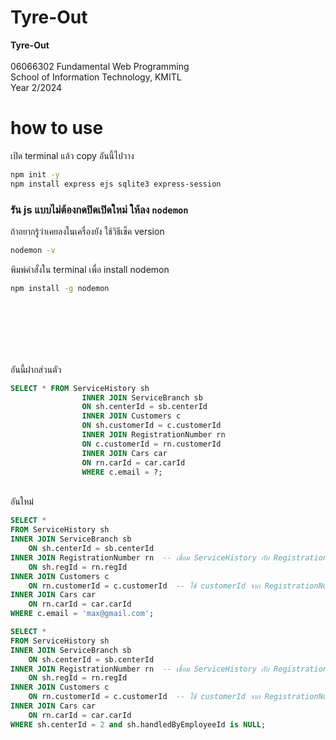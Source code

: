 # Tyre-Out
**Tyre-Out**  
<br>
06066302 Fundamental Web Programming  
School of Information Technology, KMITL  
Year 2/2024

# how to use
เปิด terminal แล้ว copy อันนี้ไปวาง
```bash
npm init -y
npm install express ejs sqlite3 express-session
```
### รัน js แบบไม่ต้องกดปิดเปิดใหม่ ให้ลง `nodemon`

ถ้าอยากรู้ว่าเคยลงในเครื่องยัง ใช้วิธีเช็ค version

```bash
nodemon -v
```

พิมพ์คำสั่งใน terminal เพื่อ install nodemon

```bash
npm install -g nodemon
```
<br>
<br>
<br>
<br>
<br>

อันนี้ฝากส่วนตัว
```sql
SELECT * FROM ServiceHistory sh
                INNER JOIN ServiceBranch sb
                ON sh.centerId = sb.centerId
                INNER JOIN Customers c
                ON sh.customerId = c.customerId
                INNER JOIN RegistrationNumber rn
                ON c.customerId = rn.customerId
                INNER JOIN Cars car
                ON rn.carId = car.carId
                WHERE c.email = ?;
```
<br>
อันใหม่

```sql
SELECT * 
FROM ServiceHistory sh
INNER JOIN ServiceBranch sb 
    ON sh.centerId = sb.centerId
INNER JOIN RegistrationNumber rn  -- เชื่อม ServiceHistory กับ RegistrationNumber ผ่าน regId
    ON sh.regId = rn.regId        
INNER JOIN Customers c            
    ON rn.customerId = c.customerId  -- ใช้ customerId จาก RegistrationNumber เชื่อมต่อ
INNER JOIN Cars car 
    ON rn.carId = car.carId
WHERE c.email = 'max@gmail.com';
```


```sql
SELECT * 
FROM ServiceHistory sh
INNER JOIN ServiceBranch sb 
    ON sh.centerId = sb.centerId
INNER JOIN RegistrationNumber rn  -- เชื่อม ServiceHistory กับ RegistrationNumber ผ่าน regId
    ON sh.regId = rn.regId        
INNER JOIN Customers c            
    ON rn.customerId = c.customerId  -- ใช้ customerId จาก RegistrationNumber เชื่อมต่อ
INNER JOIN Cars car 
    ON rn.carId = car.carId
WHERE sh.centerId = 2 and sh.handledByEmployeeId is NULL;
```
